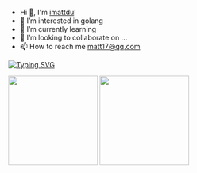 - Hi 👋, I'm [imattdu](https://github.com/imattdu)!
- 👀 I’m interested in golang
- 🌱 I’m currently learning 
- 💞️ I’m looking to collaborate on ...
- 📫 How to reach me matt17@qq.com
<!-- ![Github Stats](https://github-readme-stats.vercel.app/api?username=imattdu&show_icons=true)
 -->
[![Typing SVG](https://readme-typing-svg.herokuapp.com?lines=matt)](https://git.io/typing-svg)

<a href="https://github.com/imattdu"><img src="https://github-readme-stats.vercel.app/api?username=imattdu&count_private=true&show_icons=true" height="180" /></a> <a href="https://github.com/imattdu"><img src="https://github-readme-stats.vercel.app/api/top-langs/?username=imattdu&langs_count=8&hide=html,css&layout=compact" height="180" /></a>







